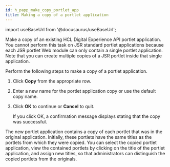 ```yaml
---
id: h_papp_make_copy_portlet_app
title: Making a copy of a portlet application
---
```

import useBaseUrl from '@docusaurus/useBaseUrl';



Make a copy of an existing HCL Digital Experience API portlet application. You cannot perform this task on JSR standard portlet applications because each JSR portlet Web module can only contain a single portlet application. Note that you can create multiple copies of a JSR portlet inside that single application.

Perform the following steps to make a copy of a portlet application.

1.  Click **Copy** from the appropriate row.

2.  Enter a new name for the portlet application copy or use the default copy name.

3.  Click **OK** to continue or **Cancel** to quit.

    If you click OK, a confirmation message displays stating that the copy was successful.


The new portlet application contains a copy of each portlet that was in the original application. Initially, these portlets have the same titles as the portlets from which they were copied. You can select the copied portlet application, view the contained portlets by clicking on the title of the portlet application, and assign new titles, so that administrators can distinguish the copied portlets from the originals.

